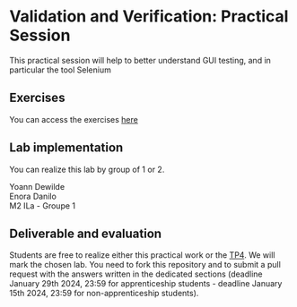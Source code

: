 # Validation and Verification: Practical Session

This practical session will help to better understand GUI testing, and in particular the tool Selenium

## Exercises

You can access the exercises [here](sujet.md)

## Lab implementation

You can realize this lab by group of 1 or 2. 

Yoann Dewilde  
Enora Danilo  
M2 ILa - Groupe 1  

## Deliverable and evaluation

Students are free to realize either this practical work or the [TP4](https://github.com/selabs-ur1/VV-ISTIC-TP4). We will mark the chosen lab. You need to fork this repository and to submit a pull request with the answers written in the dedicated sections (deadline January 29th 2024, 23:59 for apprenticeship students - deadline January 15th 2024, 23:59 for non-apprenticeship students).
